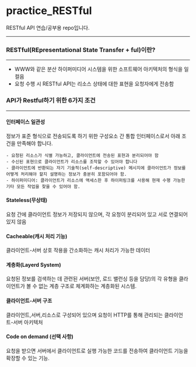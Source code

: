 # practice_RESTful
 RESTful API 연습/공부용 repo입니다.
- - -

### RESTful(REpresentational State Transfer + ful)이란?
- - -
- WWW와 같은 분산 하이퍼미디어 시스템을 위한 소프트웨어 아키텍처의 형식을 일컬음
- 요청 수행 시 RESTful API는 리소스 상태에 대한 표현을 요청자에게 전송함
### API가 Restful하기 위한 6가지 조건
- - -
#### 인터페이스 일관성 
정보가 표준 형식으로 전송되도록 하기 위한 구성요소 간 통합 인터페이스로서 아래 조건을 만족해야 합니다.

    - 요청된 리소스가 식별 가능하고, 클라이언트에 전송된 표현과 분리되어야 함 
    - 수신된 표현으로 클라이언트가 리소스를 조작할 수 있어야 합니다
    - 클라이언트에 반환되는 자기 기술적(self-descriptive) 메시지에 클라이언트가 정보를 어떻게 처리해야 할지 설명하는 정보가 충분히 포함되어야 함.
    - 하이퍼미디어: 클라이언트가 리소스에 액세스한 후 하이퍼링크를 사용해 현재 수행 가능한 기타 모든 작업을 찾을 수 있어야 함.

#### Stateless(무상태)
요청 간에 클라이언트 정보가 저장되지 않으며, 각 요청이 분리되어 있고 서로 연결되어 있지 않음

#### Cacheable(캐시 처리 기능)
클라이언트-서버 상호 작용을 간소화하는 캐시 처리가 가능한 데이터

#### 계층화(Layerd System)
요청된 정보를 검색하는 데 관련된 서버(보안, 로드 밸런싱 등을 담당)의
각 유형을 클라이언트가 볼 수 없는 계층 구조로 체계화하는 계층화된 시스템.
            
#### 클라이언트-서버 구조
클라이언트,서버,리소스로 구성되어 있으며 요청이 HTTP를 통해 관리되는 클라이언트-서버 아키텍처

#### Code on demand (선택 사항)
요청을 받으면 서버에서 클라이언트로 실행 가능한 코드를 전송하여 클라이언트 기능을 확장할 수 있는 기능.